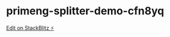# primeng-splitter-demo-cfn8yq

[Edit on StackBlitz ⚡️](https://stackblitz.com/edit/primeng-splitter-demo-cfn8yq)